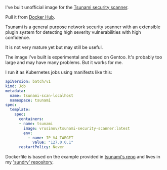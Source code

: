 I've built unofficial image for the [Tsunami security scanner](https://github.com/google/tsunami-security-scanner).

Pull it from [Docker Hub](https://hub.docker.com/repository/docker/vrusinov/tsunami-security-scanner).

<!-- TEASER_END -->

Tsunami is a general purpose network security scanner with an extensible plugin system for detecting high severity vulnerabilities with high confidence.

It is not very mature yet but may still be useful.

The image I've built is experimental and based on Gentoo. It's probably too large and may have many problems. But it works for me.

I run it as Kubernetes jobs using manifests like this:

```yaml
apiVersion: batch/v1
kind: Job
metadata:
  name: tsunami-scan-localhost
  namespace: tsunami
spec:
  template:
    spec:
      containers:
      - name: tsunami
        image: vrusinov/tsunami-security-scanner:latest
        env:
          - name: IP_V4_TARGET
            value: "127.0.0.1"
      restartPolicy: Never
```

Dockerfile is based on the example provided in
[tsunami's repo](https://github.com/google/tsunami-security-scanner) and lives
in my
['sundry' repository](https://github.com/google/copr-sundry/tree/master/docker/tsunami-security-scanner).

